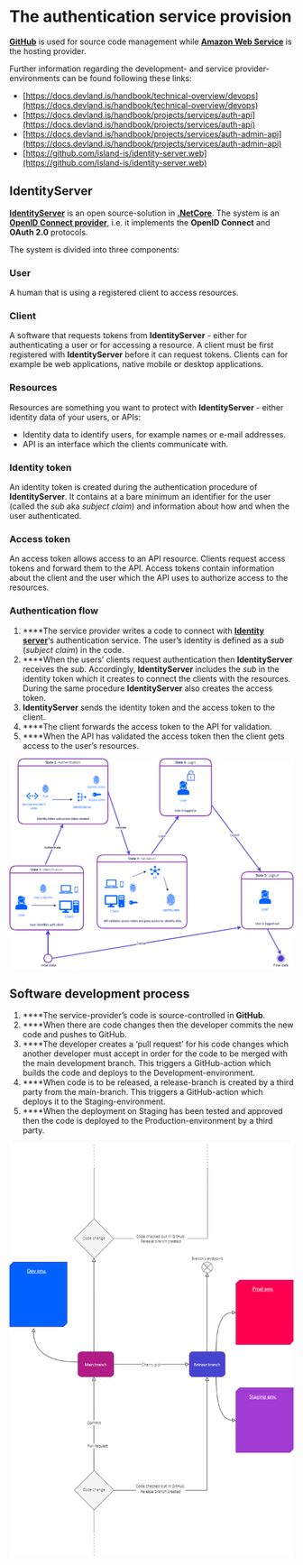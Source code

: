 # The authentication service provision

**[GitHub](https://github.com/)** is used for source code management while **[Amazon Web Service](https://aws.amazon.com/)** is the hosting provider.

Further information regarding the development- and service provider-environments can be found following these links:

- [https://docs.devland.is/handbook/technical-overview/devops](https://docs.devland.is/handbook/technical-overview/devops)
- [https://docs.devland.is/handbook/projects/services/auth-api](https://docs.devland.is/handbook/projects/services/auth-api)
- [https://docs.devland.is/handbook/projects/services/auth-admin-api](https://docs.devland.is/handbook/projects/services/auth-admin-api)
- [https://github.com/island-is/identity-server.web](https://github.com/island-is/identity-server.web)

## IdentityServer

**[IdentityServer](https://identityserver4.readthedocs.io/en/latest/)** is an open source-solution in **[.NetCore](https://en.wikipedia.org/wiki/.NET_Core)**. The system is an **[OpenID Connect provider](https://openid.net/connect/)**, i.e. it implements the **OpenID Connect** and **OAuth 2.0** protocols.

The system is divided into three components:

### User

A human that is using a registered client to access resources.

### Client

A software that requests tokens from **IdentityServer** - either for authenticating a user or for accessing a resource. A client must be first registered with **IdentityServer** before it can request tokens. Clients can for example be web applications, native mobile or desktop applications.

### Resources

Resources are something you want to protect with **IdentityServer** - either identity data of your users, or APIs:

- Identity data to identify users, for example names or e-mail addresses.
- API is an interface which the clients communicate with.

### Identity token

An identity token is created during the authentication procedure of **IdentityServer**. It contains at a bare minimum an identifier for the user (called the *sub* aka *subject claim*) and information about how and when the user authenticated.

### Access token

An access token allows access to an API resource. Clients request access tokens and forward them to the API. Access tokens contain information about the client and the user which the API uses to authorize access to the resources.

### Authentication flow

1. ****The service provider writes a code to connect with **[Identity server](https://identityserver.io/)**‘s authentication service. The user’s identity is defined as a *sub* (*subject claim*) in the code.
2. ****When the users’ clients request authentication then **IdentityServer** receives the *sub*. Accordingly, **IdentityServer** includes the *sub* in the identity token which it creates to connect the clients with the resources. During the same procedure **IdentityServer** also creates the access token.
3. **IdentityServer** sends the identity token and the access token to the client.
4. ****The client forwards the access token to the API for validation.
5. ****When the API has validated the access token then the client gets access to the user’s resources.

![authentication-service-provision/untitled.png](authentication-service-provision/untitled.png)

## Software development process

1. ****The service-provider’s code is source-controlled in **GitHub**.
2. ****When there are code changes then the developer commits the new code and pushes to GitHub.
3. ****The developer creates a ‘pull request’ for his code changes which another developer must accept in order for the code to be merged with the main development branch. This triggers a GitHub-action which builds the code and deploys to the Development-environment.
4. ****When code is to be released, a release-branch is created by a third party from the main-branch. This triggers a GitHub-action which deploys it to the Staging-environment.
5. ****When the deployment on Staging has been tested and approved then the code is deployed to the Production-environment by a third party.

![authentication-service-provision/untitled-1.png](authentication-service-provision/untitled-1.png)